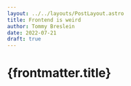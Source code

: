 ```yaml
---
layout: ../../layouts/PostLayout.astro
title: Frontend is weird
author: Tommy Breslein
date: 2022-07-21
draft: true
---
```


# {frontmatter.title}
